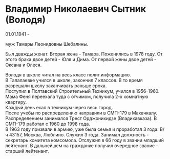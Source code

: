 # Владимир Николаевич Сытник (Володя)

01.01.1941 -    

муж Тамары Леонидовны Шебалины.

Был дважды женат. Вторая жена - Тамара. Поженились в 1978 году. От этого брака двое детей - Юля и Дима. От первой жены двое детей - Оксана и Олеся.  

Володя в школе читал на весь класс полит.информацию.  
В Талалаевке учился в школе, закончил 7 классов. В то время разрешали школу заканчивать раньше срока.  
Поступил в Полтавский Строительный Техникум, учился в 1956-1960. Мама Феня переехала туда с отчимом, получила 2-х комнатную квартиру.  
Каждый день ехал в техникум через весь город.  
После учебы по распределению направили в СМП-179 в Махачкалу. Распределением занимался Трест Орджоникидзе (Владикавказа). В СМП-179 работал с 1960 до 1998 года.  
В 1963 году призвали в армию, уже была семья и проработал 3 года. В/ч 43157, Москва, Люблино. Служил 3 года. Занимал должность - секретарь комитета комсомола. Отслужил в 66 году в звании младший лейтенант. В дальнейшем на гражданке получил очередное звание - старший лейтенант.  
